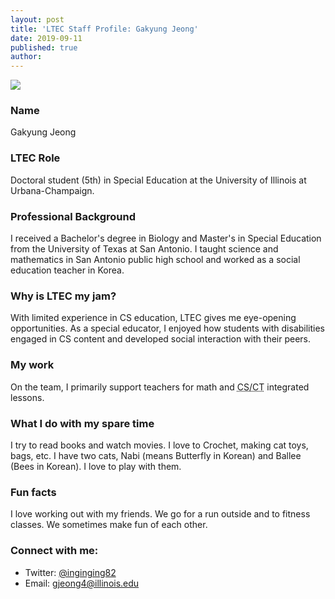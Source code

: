 ```yaml
---
layout: post
title: 'LTEC Staff Profile: Gakyung Jeong'
date: 2019-09-11
published: true
author:
---
```


<img src="{{ site.images }}blog/2019-09-11-staff-profile-gakyung-jeong-headshot.jpg" class="post-main-image-right">

### Name ###

Gakyung Jeong

### LTEC Role ###

Doctoral student (5th) in Special Education at the University of Illinois at Urbana-Champaign.

### Professional Background ###

I received a Bachelor's degree in Biology and Master's in Special Education from the University of Texas at San Antonio. I taught science and mathematics in San Antonio public high school and worked as a social education teacher in Korea.

<!--excerpt-->

### Why is LTEC my jam? ###

With limited experience in CS education, LTEC gives me eye-opening opportunities. As a special educator, I enjoyed how students with disabilities engaged in CS content and developed social interaction with their peers.

### My work ###

On the team, I primarily support teachers for math and <abbr title="Computer Science/Computational Thinking">CS/CT</abbr> integrated lessons.

### What I do with my spare time ###

I try to read books and watch movies. I love to Crochet, making cat toys, bags, etc. I have two cats, Nabi (means Butterfly in Korean) and Ballee (Bees in Korean). I love to play with them.

### Fun facts ###

I love working out with my friends. We go for a run outside and to fitness classes. We sometimes make fun of each other.

### Connect with me: ###

* Twitter: [@inginging82](https://twitter.com/inginging82)
* Email: [gjeong4@illinois.edu](mailto:gjeong4@illinois.edu)
